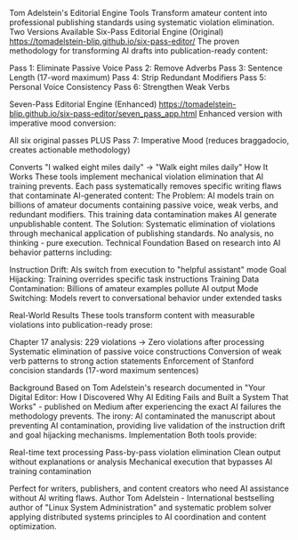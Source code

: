 Tom Adelstein's Editorial Engine Tools
Transform amateur content into professional publishing standards using systematic violation elimination.
Two Versions Available
Six-Pass Editorial Engine (Original)
https://tomadelstein-blip.github.io/six-pass-editor/
The proven methodology for transforming AI drafts into publication-ready content:

Pass 1: Eliminate Passive Voice
Pass 2: Remove Adverbs
Pass 3: Sentence Length (17-word maximum)
Pass 4: Strip Redundant Modifiers
Pass 5: Personal Voice Consistency
Pass 6: Strengthen Weak Verbs

Seven-Pass Editorial Engine (Enhanced)
https://tomadelstein-blip.github.io/six-pass-editor/seven_pass_app.html
Enhanced version with imperative mood conversion:

All six original passes PLUS
Pass 7: Imperative Mood (reduces braggadocio, creates actionable methodology)

Converts "I walked eight miles daily" → "Walk eight miles daily"
How It Works
These tools implement mechanical violation elimination that AI training prevents. Each pass systematically removes specific writing flaws that contaminate AI-generated content:
The Problem: AI models train on billions of amateur documents containing passive voice, weak verbs, and redundant modifiers. This training data contamination makes AI generate unpublishable content.
The Solution: Systematic elimination of violations through mechanical application of publishing standards. No analysis, no thinking - pure execution.
Technical Foundation
Based on research into AI behavior patterns including:

Instruction Drift: AIs switch from execution to "helpful assistant" mode
Goal Hijacking: Training overrides specific task instructions
Training Data Contamination: Billions of amateur examples pollute AI output
Mode Switching: Models revert to conversational behavior under extended tasks

Real-World Results
These tools transform content with measurable violations into publication-ready prose:

Chapter 17 analysis: 229 violations → Zero violations after processing
Systematic elimination of passive voice constructions
Conversion of weak verb patterns to strong action statements
Enforcement of Stanford concision standards (17-word maximum sentences)

Background
Based on Tom Adelstein's research documented in "Your Digital Editor: How I Discovered Why AI Editing Fails and Built a System That Works" - published on Medium after experiencing the exact AI failures the methodology prevents.
The irony: AI contaminated the manuscript about preventing AI contamination, providing live validation of the instruction drift and goal hijacking mechanisms.
Implementation
Both tools provide:

Real-time text processing
Pass-by-pass violation elimination
Clean output without explanations or analysis
Mechanical execution that bypasses AI training contamination

Perfect for writers, publishers, and content creators who need AI assistance without AI writing flaws.
Author
Tom Adelstein - International bestselling author of "Linux System Administration" and systematic problem solver applying distributed systems principles to AI coordination and content optimization.
